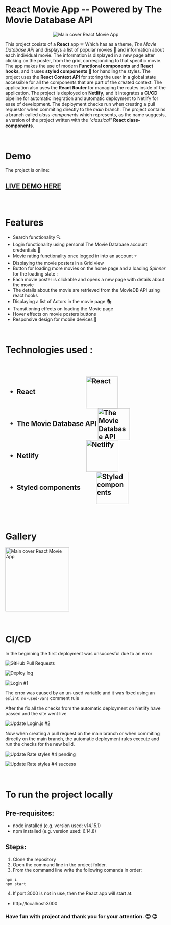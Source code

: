 # React Movie App -- Powered by The Movie Database API

<p align="center">
    <img alt="Main cover React Movie App"  src="./images/i1.png"/>
</p>

This project cosists of a **React** app ⚛️ Which has as a theme, *The Movie Database API*
and displays a list of popular movies 🎥 and information about each individual movie. The
information is displayed in a new page after clicking on the poster, from the grid, 
corresponding to that specific movie. The app makes the use of modern 
**Functional components** and **React hooks**, and it uses **styled components** 💅 
for handling the styles. The project uses the **React Context API** for storing the 
user in a global state accessible for all the components that are part of the created 
context. The application also uses the **React Router** for managing the routes inside of
the application. The project is deployed on **Netlify**, and it integrates a **CI/CD** 
pipeline for automatic inegration and automatic deployment to Netlify for ease of 
development. The deployment checks run when creating a pull requestor when commiting 
directly to the *main* branch. The project contains a branch called *class-components* 
which represents, as the name suggests, a version of the project written with the 
*"classical"* **React class-components**. 

<br>

# Demo

The project is online:

<h2>

[LIVE DEMO HERE ](https://movie-app9.netlify.app/)

<br>

# Features

* Search functionality 🔍
* Login functionality using personal The Movie Database account credentials 🔐
* Movie rating functionality once logged in into an account ⭐
* Displaying the movie posters in a Grid view 
* Button for loading more movies on the home page and a loading *Spinner* for the 
    loading state :
* Each movie poster is clickable and opens a new page with details about the movie
* The details about the movie are retrieved from the MovieDB API using react hooks
* Displaying a list of Actors in the movie page 🎭
* Transitioning effects on loading the Movie page 
* Hover effects on movie posters buttons  
* Responsive design for mobile devices 📱

<br>

# Technologies used :
<br>
<h2> 

* React &nbsp;&nbsp;&nbsp;&nbsp;&nbsp;&nbsp;&nbsp;&nbsp;&nbsp;&nbsp;&nbsp;&nbsp;&nbsp;&nbsp;&nbsp;&nbsp;&nbsp;&nbsp;&nbsp;&nbsp;&nbsp;&nbsp;&nbsp;&nbsp;&nbsp;&nbsp;&nbsp;&nbsp;&nbsp;&nbsp; <img align='center' alt="React" width="100px" src="./images/r.png"/>
* The Movie Database API  <img align='center' alt="The Movie Database API" width="100px" src="./images/tmdb.png"/>
* Netlify &nbsp;&nbsp;&nbsp;&nbsp;&nbsp;&nbsp;&nbsp;&nbsp;&nbsp;&nbsp;&nbsp;&nbsp;&nbsp;&nbsp;&nbsp;&nbsp;&nbsp;&nbsp;&nbsp;&nbsp;&nbsp;&nbsp;&nbsp;&nbsp;&nbsp;&nbsp;&nbsp;&nbsp; <img align='center' alt="Netlify" width="100px" src="./images/n.jpg"/>
* Styled components &nbsp;&nbsp;&nbsp;&nbsp;&nbsp;&nbsp;&nbsp;&nbsp; <img align='center' alt="Styled components" width="100px" src="./images/s.png"/>

<br>

# Gallery

[<img alt="Main cover React Movie App" width="200px" src="./images/i1.png"/>](./GALLERY.md)

<br>

# CI/CD

In the beginning the first deployment was unsuccesful due to an error 

![GitHub Pull Requests](/images/c.png)

![Deploy log](/images/c0.png)

![Login #1](/images/c1.png)

The error was caused by an un-used variable and it was fixed using an `eslint no-used-vars` comment rule

After the fix all the checks from the automatic deployment on Netlify have passed and the site went live

![Update Login.js #2](/images/c2.png)

Now when creating a pull request on the main branch or when commiting directly on the main branch,
 the automatic deployment rules execute and run the checks for the new build.

![Update Rate styles #4 pending](/images/c3.png)

![Update Rate styles #4 success](/images/c4.png)

<br>

# To run the project locally

## Pre-requisites:
- node installed (e.g. version used: v14.15.1)
- npm installed (e.g. version used: 6.14.8)

## Steps:

1. Clone the repository
2. Open the command line in the project folder.
3. From the command line write the following comands in order:
```
npm i
npm start
```
4. If port 3000 is not in use, then the React app will start at:
- http://localhost:3000

### Have fun with project and thank you for your attention. :blush: :wink:
